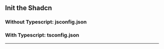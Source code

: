 ## Init the Shadcn

### Without Typescript: jsconfig.json
### With Typescript: tsconfig.json

<hr/>

